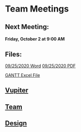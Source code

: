 # Team Meetings

## Next Meeting: 

#### Friday, October 2 at 9:00 AM

## Files:

[09/25/2020 Word](https://ams0187.github.io/Vupiter/Minutes/9_25_2020.docx)
[09/25/2020 PDF](https://ams0187.github.io/Vupiter/Minutes/9_25_2020.pdf)

[GANTT Excel File](https://ams0187.github.io/Vupiter/Minutes/VupiterGantt.xlsx)

## [Vupiter](https://ams0187.github.io/Vupiter/)

## [Team](https://ams0187.github.io/Vupiter/members)

## [Design](https://ams0187.github.io/Vupiter/design)

